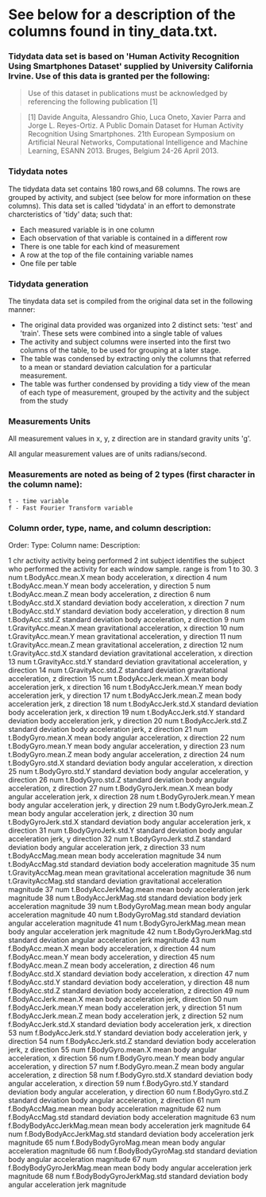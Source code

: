 # See below for a description of the columns found in tiny_data.txt.

### Tidydata data set is based on 'Human Activity Recognition Using Smartphones Dataset' supplied by University California Irvine.  Use of this data is granted per the following:

>Use of this dataset in publications must be acknowledged by referencing the following publication [1] 

>[1] Davide Anguita, Alessandro Ghio, Luca Oneto, Xavier Parra and Jorge L. Reyes-Ortiz. A Public Domain Dataset for Human Activity Recognition Using Smartphones. 21th European Symposium on Artificial Neural Networks, Computational Intelligence and Machine Learning, ESANN 2013. Bruges, Belgium 24-26 April 2013. 


### Tidydata notes

The tidydata data set contains 180 rows,and 68 columns.  The rows are grouped by activity, and subject (see below for more information on these columns).  This data set is called 'tidydata' in an effort to demonstrate charcteristics of 'tidy' data; such that:


* Each measured variable is in one column
* Each observation of that variable is contained in a different row
* There is one table for each kind of measurement
* A row at the top of the file containing variable names
* One file per table


### Tidydata generation

The tinydata data set is compiled from the original data set in the following manner:

* The original data provided was organized into 2 distinct sets: 'test' and 'train'.  These sets were combined into a single table of values
* The activity and subject columns were inserted into the first two columns of the table, to be used for grouping at a later stage.
* The table was condensed by extracting only the columns that referred to a mean or standard deviation calculation for a particular measurement.
* The table was further condensed by providing a tidy view of the mean of each type of measurement, grouped by the activity and the subject from the study


### Measurements Units

All measurement values in x, y, z direction are in standard gravity units 'g'.

All angular measurement values are of units radians/second.


### Measurements are noted as being of 2 types (first character in the column name):

    t - time variable
    f - Fast Fourier Transform variable
    
### Column order, type, name, and column description:    

Order: Type:   Column name:                 Description:
                                            
1     chr      activity                     activity being performed
2     int      subject                      identifies the subject who performed the activity for each window sample. range is from 1 to 30.
3     num      t.BodyAcc.mean.X             mean body acceleration, x direction
4     num      t.BodyAcc.mean.Y             mean body acceleration, y direction
5     num      t.BodyAcc.mean.Z             mean body acceleration, z direction
6     num      t.BodyAcc.std.X              standard deviation body acceleration, x direction
7     num      t.BodyAcc.std.Y              standard deviation body acceleration, y direction
8     num      t.BodyAcc.std.Z              standard deviation body acceleration, z direction
9     num      t.GravityAcc.mean.X          mean gravitational acceleration, x direction 
10    num      t.GravityAcc.mean.Y          mean gravitational acceleration, y direction
11    num      t.GravityAcc.mean.Z          mean gravitational acceleration, z direction 
12    num      t.GravityAcc.std.X           standard deviation gravitational acceleration, x direction
13    num      t.GravityAcc.std.Y           standard deviation gravitational acceleration, y direction
14    num      t.GravityAcc.std.Z           standard deviation gravitational acceleration, z direction
15    num      t.BodyAccJerk.mean.X         mean body acceleration jerk, x direction
16    num      t.BodyAccJerk.mean.Y         mean body acceleration jerk, y direction
17    num      t.BodyAccJerk.mean.Z         mean body acceleration jerk, z direction
18    num      t.BodyAccJerk.std.X          standard deviation body acceleration jerk, x direction
19    num      t.BodyAccJerk.std.Y          standard deviation body acceleration jerk, y direction
20    num      t.BodyAccJerk.std.Z          standard deviation body acceleration jerk, z direction
21    num      t.BodyGyro.mean.X            mean body angular acceleration, x direction
22    num      t.BodyGyro.mean.Y            mean body angular acceleration, y direction
23    num      t.BodyGyro.mean.Z            mean body angular acceleration, z direction
24    num      t.BodyGyro.std.X             standard deviation body angular acceleration, x direction
25    num      t.BodyGyro.std.Y             standard deviation body angular acceleration, y direction
26    num      t.BodyGyro.std.Z             standard deviation body angular acceleration, z direction
27    num      t.BodyGyroJerk.mean.X        mean body angular acceleration jerk, x direction
28    num      t.BodyGyroJerk.mean.Y        mean body angular acceleration jerk, y direction
29    num      t.BodyGyroJerk.mean.Z        mean body angular acceleration jerk, z direction
30    num      t.BodyGyroJerk.std.X         standard deviation body angular acceleration jerk, x direction
31    num      t.BodyGyroJerk.std.Y         standard deviation body angular acceleration jerk, y direction
32    num      t.BodyGyroJerk.std.Z         standard deviation body angular acceleration jerk, z direction
33    num      t.BodyAccMag.mean            mean body acceleration magnitude
34    num      t.BodyAccMag.std             standard deviation body acceleration magnitude
35    num      t.GravityAccMag.mean         mean gravitational acceleration magnitude
36    num      t.GravityAccMag.std          standard deviation gravitational acceleration magnitude
37    num      t.BodyAccJerkMag.mean        mean body acceleration jerk magnitude
38    num      t.BodyAccJerkMag.std         standard deviation body jerk acceleration magnitude
39    num      t.BodyGyroMag.mean           mean body angular acceleration magnitude
40    num      t.BodyGyroMag.std            standard deviation angular acceleration magnitude
41    num      t.BodyGyroJerkMag.mean       mean body angular acceleration jerk magnitude
42    num      t.BodyGyroJerkMag.std        standard deviation angular acceleration jerk magnitude
43    num      f.BodyAcc.mean.X             mean body acceleration, x direction
44    num      f.BodyAcc.mean.Y             mean body acceleration, y direction
45    num      f.BodyAcc.mean.Z             mean body acceleration, z direction
46    num      f.BodyAcc.std.X              standard deviation body acceleration, x direction
47    num      f.BodyAcc.std.Y              standard deviation body acceleration, y direction
48    num      f.BodyAcc.std.Z              standard deviation body acceleration, z direction
49    num      f.BodyAccJerk.mean.X         mean body acceleration jerk, direction
50    num      f.BodyAccJerk.mean.Y         mean body acceleration jerk, y direction
51    num      f.BodyAccJerk.mean.Z         mean body acceleration jerk, z direction
52    num      f.BodyAccJerk.std.X          standard deviation body acceleration jerk, x direction
53    num      f.BodyAccJerk.std.Y          standard deviation body acceleration jerk, y direction
54    num      f.BodyAccJerk.std.Z          standard deviation body acceleration jerk, z direction
55    num      f.BodyGyro.mean.X            mean body angular acceleration, x direction
56    num      f.BodyGyro.mean.Y            mean body angular acceleration, y direction
57    num      f.BodyGyro.mean.Z            mean body angular acceleration, z direction
58    num      f.BodyGyro.std.X             standard deviation body angular acceleration, x direction
59    num      f.BodyGyro.std.Y             standard deviation body angular acceleration, y direction
60    num      f.BodyGyro.std.Z             standard deviation body angular acceleration, z direction
61    num      f.BodyAccMag.mean            mean body acceleration magnitude
62    num      f.BodyAccMag.std             standard deviation body acceleration magnitude
63    num      f.BodyBodyAccJerkMag.mean    mean body acceleration jerk magnitude
64    num      f.BodyBodyAccJerkMag.std     standard deviation body acceleration jerk magnitude
65    num      f.BodyBodyGyroMag.mean       mean body angular acceleration magnitude
66    num      f.BodyBodyGyroMag.std        standard deviation body angular acceleration magnitude
67    num      f.BodyBodyGyroJerkMag.mean   mean body body angular acceleration jerk magnitude
68    num      f.BodyBodyGyroJerkMag.std    standard deviation body angular acceleration jerk magnitude


